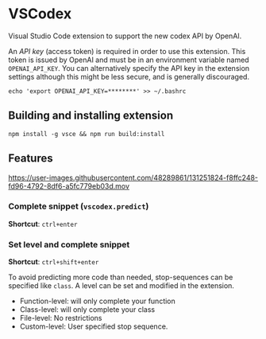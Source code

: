 # VSCodex

Visual Studio Code extension to support the new codex API by OpenAI.

An *API key* (access token) is required in order to use this extension. This token is issued by OpenAI and must be in an environment variable named `OPENAI_API_KEY`. You can alternatively specify the API key in the extension settings although this might be less secure, and is generally discouraged.

```
echo 'export OPENAI_API_KEY=********' >> ~/.bashrc
```

## Building and installing extension

```
npm install -g vsce && npm run build:install
```

## Features

https://user-images.githubusercontent.com/48289861/131251824-f8ffc248-fd96-4792-8df6-a5fc779eb03d.mov

### Complete snippet (`vscodex.predict`)
**Shortcut**: `ctrl+enter`

### Set level and complete snippet
**Shortcut**: `ctrl+shift+enter`

To avoid predicting more code than needed, stop-sequences can be specified like `class`. A level can be set and modified in the extension.
* Function-level: will only complete your function
* Class-level: will only complete your class
* File-level: No restrictions
* Custom-level: User specified stop sequence.




